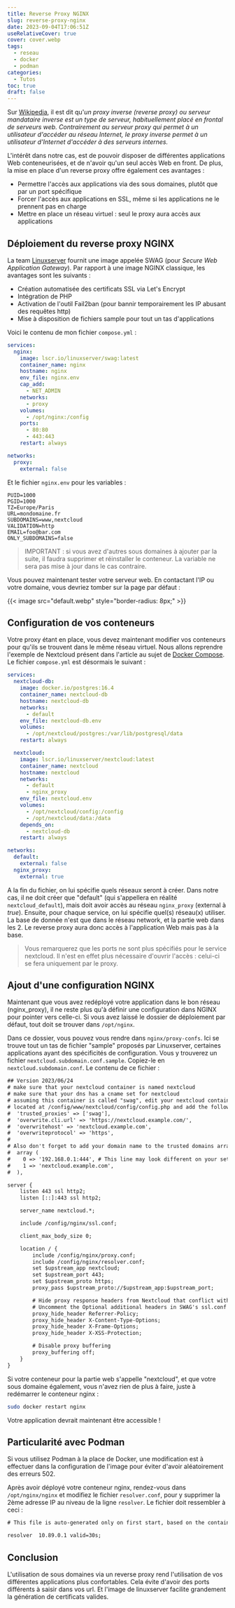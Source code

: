 ```yaml
---
title: Reverse Proxy NGINX
slug: reverse-proxy-nginx
date: 2023-09-04T17:06:51Z
useRelativeCover: true
cover: cover.webp
tags:
  - reseau
  - docker
  - podman
categories:
  - Tutos
toc: true
draft: false
---
```


Sur [Wikipedia](https://fr.wikipedia.org/wiki/Proxy_inverse), il est dit qu'*un proxy inverse (reverse proxy) ou serveur mandataire inverse est un type de serveur, habituellement placé en frontal de serveurs web. Contrairement au serveur proxy qui permet à un utilisateur d'accéder au réseau Internet, le proxy inverse permet à un utilisateur d'Internet d'accéder à des serveurs internes.*

L'intérêt dans notre cas, est de pouvoir disposer de différentes applications Web conteneurisées, et de n'avoir qu'un seul accès Web en front. De plus, la mise en place d'un reverse proxy offre également ces avantages :

- Permettre l'accès aux applications via des sous domaines, plutôt que par un port spécifique
- Forcer l'accès aux applications en SSL, même si les applications ne le prennent pas en charge
- Mettre en place un réseau virtuel : seul le proxy aura accès aux applications

## Déploiement du reverse proxy NGINX

La team [Linuxserver](https://docs.linuxserver.io/general/swag) fournit une image appelée SWAG (pour *Secure Web Application Gateway*). Par rapport à une image NGINX classique, les avantages sont les suivants :

- Création automatisée des certificats SSL via Let's Encrypt
- Intégration de PHP
- Activation de l'outil Fail2ban (pour bannir temporairement les IP abusant des requêtes http)
- Mise à disposition de fichiers sample pour tout un tas d'applications

Voici le contenu de mon fichier `compose.yml` :

```yml
services:
  nginx:
    image: lscr.io/linuxserver/swag:latest
    container_name: nginx
    hostname: nginx
    env_file: nginx.env
    cap_add:
      - NET_ADMIN
    networks:
      - proxy
    volumes:
      - /opt/nginx:/config
    ports:
      - 80:80
      - 443:443
    restart: always

networks:
  proxy:
    external: false
```

Et le fichier `nginx.env` pour les variables :

```env
PUID=1000
PGID=1000
TZ=Europe/Paris
URL=mondomaine.fr
SUBDOMAINS=www,nextcloud
VALIDATION=http
EMAIL=foo@bar.com
ONLY_SUBDOMAINS=false
```

> IMPORTANT : si vous avez d'autres sous domaines à ajouter par la suite, il faudra supprimer et réinstaller le conteneur. La variable ne sera pas mise à jour dans le cas contraire.

Vous pouvez maintenant tester votre serveur web. En contactant l'IP ou votre domaine, vous devriez tomber sur la page par défaut :

{{< image src="default.webp" style="border-radius: 8px;" >}}

## Configuration de vos conteneurs

Votre proxy étant en place, vous devez maintenant modifier vos conteneurs pour qu'ils se trouvent dans le même réseau virtuel. Nous allons reprendre l'exemple de Nextcloud présent dans l'article au sujet de [Docker Compose](/posts/utilisation-de-docker-compose/). Le fichier `compose.yml` est désormais le suivant :

```yml
services:
  nextcloud-db:
    image: docker.io/postgres:16.4
    container_name: nextcloud-db
    hostname: nextcloud-db
    networks:
      - default
    env_file: nextcloud-db.env
    volumes:
      - /opt/nextcloud/postgres:/var/lib/postgresql/data
    restart: always

  nextcloud:
    image: lscr.io/linuxserver/nextcloud:latest
    container_name: nextcloud
    hostname: nextcloud
    networks:
      - default
      - nginx_proxy
    env_file: nextcloud.env
    volumes:
      - /opt/nextcloud/config:/config
      - /opt/nextcloud/data:/data
    depends_on:
      - nextcloud-db
    restart: always

networks:
  default:
    external: false
  nginx_proxy:
    external: true
```

A la fin du fichier, on lui spécifie quels réseaux seront à créer. Dans notre cas, il ne doit créer que "default" (qui s'appellera en réalité `nextcloud_default`), mais doit avoir accès au réseau `nginx_proxy` (external à *true*).
Ensuite, pour chaque service, on lui spécifie quel(s) réseau(x) utiliser. La base de donnée n'est que dans le réseau network, et la partie web dans les 2. Le reverse proxy aura donc accès à l'application Web mais pas à la base.

> Vous remarquerez que les ports ne sont plus spécifiés pour le service nextcloud. Il n'est en effet plus nécessaire d'ouvrir l'accès : celui-ci se fera uniquement par le proxy.

## Ajout d'une configuration NGINX

Maintenant que vous avez redéployé votre application dans le bon réseau (nginx_proxy), il ne reste plus qu'à définir une configuration dans NGINX pour pointer vers celle-ci. Si vous avez laissé le dossier de déploiement par défaut, tout doit se trouver dans `/opt/nginx`.

Dans ce dossier, vous pouvez vous rendre dans `nginx/proxy-confs`. Ici se trouve tout un tas de fichier "sample" proposés par Linuxserver, certaines applications ayant des spécificités de configuration.
Vous y trouverez un fichier `nextcloud.subdomain.conf.sample`. Copiez-le en `nextcloud.subdomain.conf`. Le contenu de ce fichier :

```txt
## Version 2023/06/24
# make sure that your nextcloud container is named nextcloud
# make sure that your dns has a cname set for nextcloud
# assuming this container is called "swag", edit your nextcloud container's config
# located at /config/www/nextcloud/config/config.php and add the following lines before the ");":
#  'trusted_proxies' => ['swag'],
#  'overwrite.cli.url' => 'https://nextcloud.example.com/',
#  'overwritehost' => 'nextcloud.example.com',
#  'overwriteprotocol' => 'https',
#
# Also don't forget to add your domain name to the trusted domains array. It should look somewhat like this:
#  array (
#    0 => '192.168.0.1:444', # This line may look different on your setup, don't modify it.
#    1 => 'nextcloud.example.com',
#  ),

server {
    listen 443 ssl http2;
    listen [::]:443 ssl http2;

    server_name nextcloud.*;

    include /config/nginx/ssl.conf;

    client_max_body_size 0;

    location / {
        include /config/nginx/proxy.conf;
        include /config/nginx/resolver.conf;
        set $upstream_app nextcloud;
        set $upstream_port 443;
        set $upstream_proto https;
        proxy_pass $upstream_proto://$upstream_app:$upstream_port;

        # Hide proxy response headers from Nextcloud that conflict with ssl.conf
        # Uncomment the Optional additional headers in SWAG's ssl.conf to pass Nextcloud's security scan
        proxy_hide_header Referrer-Policy;
        proxy_hide_header X-Content-Type-Options;
        proxy_hide_header X-Frame-Options;
        proxy_hide_header X-XSS-Protection;

        # Disable proxy buffering
        proxy_buffering off;
    }
}
```

Si votre conteneur pour la partie web s'appelle "nextcloud", et que votre sous domaine également, vous n'avez rien de plus à faire, juste à redémarrer le conteneur nginx :

```bash
sudo docker restart nginx
```

Votre application devrait maintenant être accessible !

## Particularité avec Podman

Si vous utilisez Podman à la place de Docker, une modification est à effectuer dans la configuration de l'image pour éviter d'avoir aléatoirement des erreurs 502.

Après avoir déployé votre conteneur nginx, rendez-vous dans `/opt/nginx/nginx` et modifiez le fichier `resolver.conf`, pour y supprimer la 2ème adresse IP au niveau de la ligne `resolver`. Le fichier doit ressembler à ceci :

```txt
# This file is auto-generated only on first start, based on the container's /etc/resolv.conf file.   Feel free to modify it as you wish.

resolver  10.89.0.1 valid=30s;
```

## Conclusion

L'utilisation de sous domaines via un reverse proxy rend l'utilisation de vos différentes applications plus confortables. Cela évite d'avoir des ports différents à saisir dans vos url. Et l'image de linuxserver facilite grandement la génération de certificats valides.
